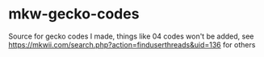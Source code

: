 # mkw-gecko-codes
Source for gecko codes I made, things like 04 codes won't be added, see https://mkwii.com/search.php?action=finduserthreads&uid=136 for others
